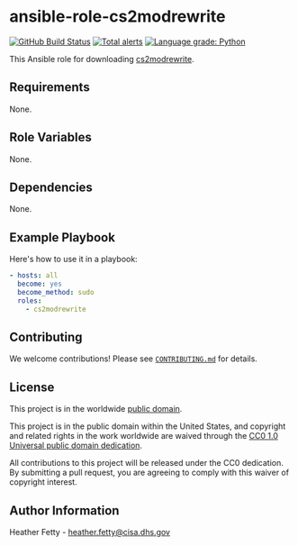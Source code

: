 # ansible-role-cs2modrewrite #

[![GitHub Build Status](https://github.com/xvxd4sh/ansible-role-cs2modrewrite/workflows/build/badge.svg)](https://github.com/xvxd4sh/ansible-role-cs2modrewrite/actions)
[![Total alerts](https://img.shields.io/lgtm/alerts/g/xvxd4sh/ansible-role-cs2modrewrite.svg?logo=lgtm&logoWidth=18)](https://lgtm.com/projects/g/xvxd4sh/ansible-role-cs2modrewrite/alerts/)
[![Language grade: Python](https://img.shields.io/lgtm/grade/python/g/xvxd4sh/ansible-role-cs2modrewrite.svg?logo=lgtm&logoWidth=18)](https://lgtm.com/projects/g/xvxd4sh/ansible-role-cs2modrewrite/context:python)

This Ansible role for downloading [cs2modrewrite](https://github.com/threatexpress/cs2modrewrite/blob/master/cs2modrewrite.py).

## Requirements ##

None.

## Role Variables ##

None.

<!--
| Variable | Description | Default | Required |
|----------|-------------|---------|----------|
| optional_variable | Describe its purpose. | `default_value` | No |
| required_variable | Describe its purpose. | n/a | Yes |
-->

## Dependencies ##

None.

## Example Playbook ##

Here's how to use it in a playbook:

```yaml
- hosts: all
  become: yes
  become_method: sudo
  roles:
    - cs2modrewrite
```

## Contributing ##

We welcome contributions!  Please see [`CONTRIBUTING.md`](CONTRIBUTING.md) for
details.

## License ##

This project is in the worldwide [public domain](LICENSE).

This project is in the public domain within the United States, and
copyright and related rights in the work worldwide are waived through
the [CC0 1.0 Universal public domain
dedication](https://creativecommons.org/publicdomain/zero/1.0/).

All contributions to this project will be released under the CC0
dedication. By submitting a pull request, you are agreeing to comply
with this waiver of copyright interest.

## Author Information ##

Heather Fetty - <heather.fetty@cisa.dhs.gov>
